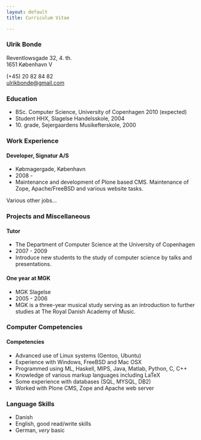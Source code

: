 ```yaml
---
layout: default
title: Curriculum Vitae

---
```


### Ulrik Bonde
Reventlowsgade 32, 4. th.<br />
1651 København V

(+45) 20 82 84 82<br />
<ulrikbonde@gmail.com>

### Education
 * BSc. Computer Science, University of Copenhagen 2010  (expected)
 * Student HHX, Slagelse Handelsskole, 2004
 * 10\. grade, Sejergaardens Musikefterskole, 2000

### Work Experience

#### Developer, Signatur A/S
 * Købmagergade, København
 * 2008 -
 * Maintenance and development of Plone based CMS. Maintenance of Zope,
   Apache/FreeBSD and various website tasks.

Various other jobs...

### Projects and Miscellaneous

#### Tutor
 * The Department of Computer Science at the University of Copenhagen
 * 2007 - 2009
 * Introduce new students to the study of computer science by talks and
   presentations. 

#### One year at MGK
 * MGK Slagelse
 * 2005 - 2006
 * MGK is a three-year musical study serving as an introduction to further
   studies at The Royal Danish Academy of Music.

### Computer Competencies
#### Competencies
 * Advanced use of Linux systems (Gentoo, Ubuntu)
 * Experience with Windows, FreeBSD and Mac OSX
 * Programmed using ML, Haskell, MIPS, Java, Matlab, Python, C, C++
 * Knowledge of various markup languages including LaTeX
 * Some experience with databases (SQL, MYSQL, DB2)
 * Worked with Plone CMS, Zope and Apache web server

### Language Skills
 * Danish
 * English, good read/write skills
 * German, _very_ basic

<!-- vim: set sw=2 ft=mkd sts=2 et tw=80: -->
